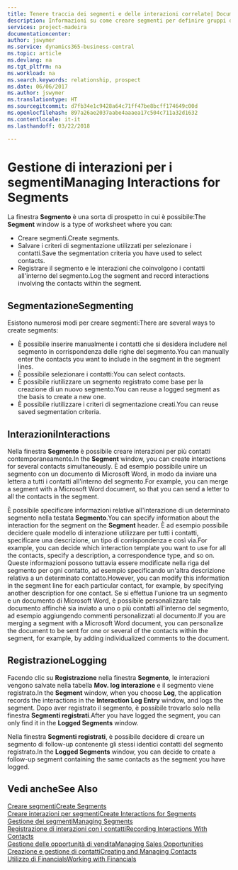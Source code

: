 ```yaml
---
title: Tenere traccia dei segmenti e delle interazioni correlate| Documenti Microsoft
description: Informazioni su come creare segmenti per definire gruppi di contatti e specificare delle interazioni per i segmenti.
services: project-madeira
documentationcenter: 
author: jswymer
ms.service: dynamics365-business-central
ms.topic: article
ms.devlang: na
ms.tgt_pltfrm: na
ms.workload: na
ms.search.keywords: relationship, prospect
ms.date: 06/06/2017
ms.author: jswymer
ms.translationtype: HT
ms.sourcegitcommit: d7fb34e1c9428a64c71ff47be8bcff174649c00d
ms.openlocfilehash: 897a26ae2037aabe4aaaea17c504c711a32d1632
ms.contentlocale: it-it
ms.lasthandoff: 03/22/2018

---
```

# <a name="managing-interactions-for-segments"></a><span data-ttu-id="d607b-103">Gestione di interazioni per i segmenti</span><span class="sxs-lookup"><span data-stu-id="d607b-103">Managing Interactions for Segments</span></span>
<span data-ttu-id="d607b-104">La finestra **Segmento** è una sorta di prospetto in cui è possibile:</span><span class="sxs-lookup"><span data-stu-id="d607b-104">The **Segment** window is a type of worksheet where you can:</span></span>

* <span data-ttu-id="d607b-105">Creare segmenti.</span><span class="sxs-lookup"><span data-stu-id="d607b-105">Create segments.</span></span>
* <span data-ttu-id="d607b-106">Salvare i criteri di segmentazione utilizzati per selezionare i contatti.</span><span class="sxs-lookup"><span data-stu-id="d607b-106">Save the segmentation criteria you have used to select contacts.</span></span>
* <span data-ttu-id="d607b-107">Registrare il segmento e le interazioni che coinvolgono i contatti all'interno del segmento.</span><span class="sxs-lookup"><span data-stu-id="d607b-107">Log the segment and record interactions involving the contacts within the segment.</span></span>

## <a name="segmenting"></a><span data-ttu-id="d607b-108">Segmentazione</span><span class="sxs-lookup"><span data-stu-id="d607b-108">Segmenting</span></span>
<span data-ttu-id="d607b-109">Esistono numerosi modi per creare segmenti:</span><span class="sxs-lookup"><span data-stu-id="d607b-109">There are several ways to create segments:</span></span>

* <span data-ttu-id="d607b-110">È possibile inserire manualmente i contatti che si desidera includere nel segmento in corrispondenza delle righe del segmento.</span><span class="sxs-lookup"><span data-stu-id="d607b-110">You can manually enter the contacts you want to include in the segment in the segment lines.</span></span>
* <span data-ttu-id="d607b-111">È possibile selezionare i contatti:</span><span class="sxs-lookup"><span data-stu-id="d607b-111">You can select contacts.</span></span>
* <span data-ttu-id="d607b-112">È possibile riutilizzare un segmento registrato come base per la creazione di un nuovo segmento.</span><span class="sxs-lookup"><span data-stu-id="d607b-112">You can reuse a logged segment as the basis to create a new one.</span></span>
* <span data-ttu-id="d607b-113">È possibile riutilizzare i criteri di segmentazione creati.</span><span class="sxs-lookup"><span data-stu-id="d607b-113">You can reuse saved segmentation criteria.</span></span>

## <a name="interactions"></a><span data-ttu-id="d607b-114">Interazioni</span><span class="sxs-lookup"><span data-stu-id="d607b-114">Interactions</span></span>
<span data-ttu-id="d607b-115">Nella finestra **Segmento** è possibile creare interazioni per più contatti contemporaneamente.</span><span class="sxs-lookup"><span data-stu-id="d607b-115">In the **Segment** window, you can create interactions for several contacts simultaneously.</span></span> <span data-ttu-id="d607b-116">È ad esempio possibile unire un segmento con un documento di Microsoft Word, in modo da inviare una lettera a tutti i contatti all'interno del segmento.</span><span class="sxs-lookup"><span data-stu-id="d607b-116">For example, you can merge a segment with a Microsoft Word document, so that you can send a letter to all the contacts in the segment.</span></span>

<span data-ttu-id="d607b-117">È possibile specificare informazioni relative all'interazione di un determinato segmento nella testata **Segmento**.</span><span class="sxs-lookup"><span data-stu-id="d607b-117">You can specify information about the interaction for the segment on the **Segment** header.</span></span> <span data-ttu-id="d607b-118">È ad esempio possibile decidere quale modello di interazione utilizzare per tutti i contatti, specificare una descrizione, un tipo di corrispondenza e così via.</span><span class="sxs-lookup"><span data-stu-id="d607b-118">For example, you can decide which interaction template you want to use for all the contacts, specify a description, a correspondence type, and so on.</span></span> <span data-ttu-id="d607b-119">Queste informazioni possono tuttavia essere modificate nella riga del segmento per ogni contatto, ad esempio specificando un'altra descrizione relativa a un determinato contatto.</span><span class="sxs-lookup"><span data-stu-id="d607b-119">However, you can modify this information in the segment line for each particular contact, for example, by specifying another description for one contact.</span></span> <span data-ttu-id="d607b-120">Se si effettua l'unione tra un segmento e un documento di Microsoft Word, è possibile personalizzare tale documento affinché sia inviato a uno o più contatti all'interno del segmento, ad esempio aggiungendo commenti personalizzati al documento.</span><span class="sxs-lookup"><span data-stu-id="d607b-120">If you are merging a segment with a Microsoft Word document, you can personalize the document to be sent for one or several of the contacts within the segment, for example, by adding individualized comments to the document.</span></span>

## <a name="logging"></a><span data-ttu-id="d607b-121">Registrazione</span><span class="sxs-lookup"><span data-stu-id="d607b-121">Logging</span></span>
<span data-ttu-id="d607b-122">Facendo clic su **Registrazione** nella finestra **Segmento**, le interazioni vengono salvate nella tabella **Mov. log interazione** e il segmento viene registrato.</span><span class="sxs-lookup"><span data-stu-id="d607b-122">In the **Segment** window, when you choose **Log**, the application records the interactions in the **Interaction Log Entry** window, and logs the segment.</span></span> <span data-ttu-id="d607b-123">Dopo aver registrato il segmento, è possibile trovarlo solo nella finestra **Segmenti registrati**.</span><span class="sxs-lookup"><span data-stu-id="d607b-123">After you have logged the segment, you can only find it in the **Logged Segments** window.</span></span>

<span data-ttu-id="d607b-124">Nella finestra **Segmenti registrati**, è possibile decidere di creare un segmento di follow-up contenente gli stessi identici contatti del segmento registrato.</span><span class="sxs-lookup"><span data-stu-id="d607b-124">In the **Logged Segments** window, you can decide to create a follow-up segment containing the same contacts as the segment you have logged.</span></span>

## <a name="see-also"></a><span data-ttu-id="d607b-125">Vedi anche</span><span class="sxs-lookup"><span data-stu-id="d607b-125">See Also</span></span>
[<span data-ttu-id="d607b-126">Creare segmenti</span><span class="sxs-lookup"><span data-stu-id="d607b-126">Create Segments</span></span>](marketing-how-create-segment.md)  
[<span data-ttu-id="d607b-127">Creare interazioni per segmenti</span><span class="sxs-lookup"><span data-stu-id="d607b-127">Create Interactions for Segments</span></span>](marketing-how-create-interactions.md)  
[<span data-ttu-id="d607b-128">Gestione dei segmenti</span><span class="sxs-lookup"><span data-stu-id="d607b-128">Managing Segments</span></span>](marketing-segments.md)  
[<span data-ttu-id="d607b-129">Registrazione di interazioni con i contatti</span><span class="sxs-lookup"><span data-stu-id="d607b-129">Recording Interactions With Contacts</span></span>](marketing-interactions.md)  
[<span data-ttu-id="d607b-130">Gestione delle opportunità di vendita</span><span class="sxs-lookup"><span data-stu-id="d607b-130">Managing Sales Opportunities</span></span>](marketing-manage-sales-opportunities.md)  
[<span data-ttu-id="d607b-131">Creazione e gestione di contatti</span><span class="sxs-lookup"><span data-stu-id="d607b-131">Creating and Managing Contacts</span></span>](marketing-contacts.md)  
[<span data-ttu-id="d607b-132">Utilizzo di Financials</span><span class="sxs-lookup"><span data-stu-id="d607b-132">Working with Financials</span></span>](ui-work-product.md)

